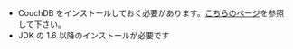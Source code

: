 * CouchDB をインストールしておく必要があります。[こちらのページ](https://github.com/NemakiWare/NemakiWare/wiki/Install-CouchDB)を参照して下さい。
* JDK の 1.6 以降のインストールが必要です